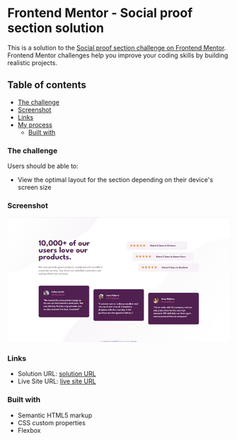 # Frontend Mentor - Social proof section solution

This is a solution to the [Social proof section challenge on Frontend Mentor](https://www.frontendmentor.io/challenges/social-proof-section-6e0qTv_bA). Frontend Mentor challenges help you improve your coding skills by building realistic projects. 

## Table of contents

  - [The challenge](#the-challenge)
  - [Screenshot](#screenshot)
  - [Links](#links)
- [My process](#my-process)
  - [Built with](#built-with)

### The challenge

Users should be able to:

- View the optimal layout for the section depending on their device's screen size

### Screenshot

![](./screenshot.jpg)

### Links

- Solution URL: [solution URL](https://github.com/Tabebash/Social-proof-section)
- Live Site URL: [live site URL](https://tabebash.github.io/Social-proof-section/)

### Built with

- Semantic HTML5 markup
- CSS custom properties
- Flexbox
